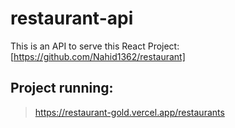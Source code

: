 # restaurant-api

This is an API to serve this React Project: [https://github.com/Nahid1362/restaurant]

## Project running: 
> https://restaurant-gold.vercel.app/restaurants
